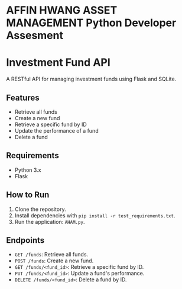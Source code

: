 # AFFIN HWANG ASSET MANAGEMENT Python Developer Assesment

# Investment Fund API
A RESTful API for managing investment funds using Flask and SQLite.

## Features
- Retrieve all funds
- Create a new fund
- Retrieve a specific fund by ID
- Update the performance of a fund
- Delete a fund

## Requirements
- Python 3.x
- Flask

## How to Run
1. Clone the repository.
2. Install dependencies with `pip install -r test_requirements.txt`.
3. Run the application: `AHAM.py`.

## Endpoints
- `GET /funds`: Retrieve all funds.
- `POST /funds`: Create a new fund.
- `GET /funds/<fund_id>`: Retrieve a specific fund by ID.
- `PUT /funds/<fund_id>`: Update a fund's performance.
- `DELETE /funds/<fund_id>`: Delete a fund by ID.